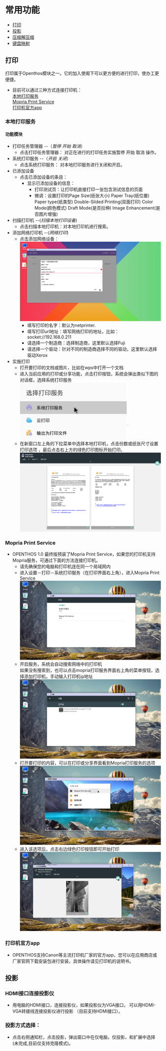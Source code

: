 # 常用功能

- [打印](十.常用功能.md/#打印)     
- [投影](https://github.com/openthos/userguide-analysis/blob/master/%E5%8D%81.%E5%B8%B8%E7%94%A8%E5%8A%9F%E8%83%BD.md/#投影) 
- [压缩解压缩](soft/压缩软件.md)
- [键盘映射](soft/键盘映射.md)
   
## 打印
打印属于Openthos模块之一。它的加入使阁下可以更方便的进行打印，使办工更便捷。
  - 目前可以通过三种方式连接打印机：   
    [本地打印服务](十.常用功能.md/#本地打印服务)    
    [Mopria Print Service](十.常用功能.md/#mopria-print-service)   
    [打印机官方app](十.常用功能.md/#打印机官方app)   
### 本地打印服务
#### 功能模块
  - 打印任务管理器 --（*暂停 开始 取消*）
    - 点击打印任务管理器： 对正在进行的打印任务实施暂停 开始 取消 操作。
  - 系统打印服务 --（*开启 关闭*）
    - 点击系统打印服务： 对本地打印服务进行关闭和开启。
  - 已添加设备
    - 点击已添加设备的条目： 
      - 显示已添加设备的信息：
        - 打印测试页：让打印机直接打印一张包含测试信息的页面
        - 微调：设置打印的Page Size(纸张大小) Paper Tray(纸位置) Paper type(纸类型) Double-Silded Printing(双面打印)
                Color Mode(颜色模式) Draft Mode(是否拉伸) Image Enhancement(是否图片增强)
  - 扫描打印机 --(*扫描本地打印设备*)
    - 点击扫描本地打印机：对本地打印机进行搜索。
  - 添加网络打印机 --(*网络打印*)
    - 点击添加网络设备：
      ![](pic/changyonggongneng/Print_local1.png)
      - 填写打印的名字：默认为netprinter.
      - 填写打印url地址：填写网络打印的地址，比如：socket://192.168.0.211
      - 请选择一个制造商：选择制造商，这里默认选择Fuji
      - 请选择一个驱动：针对不同的制造商选择不同的驱动，这里默认选择驱动Xerox
  - 实施打印
      - 打开要打印的文档或图片，比如在wps中打开一个文档
      - 进入当前应用的打印或分享功能，点击打印按钮，系统会弹出类似下图的对话框，选择系统打印服务         
        ![](pic/changyonggongneng/Print_local2.jpg) 
      - 在新窗口左上角的下拉菜单中选择本地打印机，点击份数或纸张尺寸设置打印选项
，最后点击右上方的绿色打印图标开始打印。     
        ![](pic/changyonggongneng/Print_local3.png)

### Mopria Print Service
  - OPENTHOS 1.0 最终版预装了Mopria Print Service，如果您的打印机支持Mopria服务，可通过下面的方法连接打印机。    
    - 请先确保您的电脑和打印机连在同一个局域网内   
    - 进入设置－打印－系统打印服务（在打印界面右上角），进入Mopria Print Service   
      ![](pic/changyonggongneng/Print_mopria1.png)   
    - 开启服务，系统会自动搜索网络中的打印机     
      如果没有搜索到，也可以点击mopria打印服务界面右上角的菜单按钮，选择添加打印机，手动输入打印机ip地址     
      ![](pic/changyonggongneng/Print_mopria2.png)   
    - 打开要打印的内容，可以在打印或分享界面看到Mopria打印服务的选项
      ![](pic/changyonggongneng/Print_mopria3.png)   
    - 进入该选项后，点击右边绿色打印按钮即可开始打印   
      ![](pic/changyonggongneng/Print_mopria4.png)   
      
### 打印机官方app
  - OPENTHOS支持Canon等主流打印机厂家的官方app，您可以在应用商店或厂家官网下载安装包进行安装，具体操作请见打印机的说明书。   

## 投影  
### HDMI接口连接投影仪    
  - 用电脑的HDMI接口，连接投影仪，如果投影仪为VGA接口， 可以用HDMI-VGA转接线连接投影仪进行投影 （目前支持HDMI接口）。

### 投影方式选择：  
  - 点击右侧通知栏，点击投影，弹出窗口中在仅电脑，仅投影，和扩展中选择(未完成,目前仅支持克隆模式)。  
